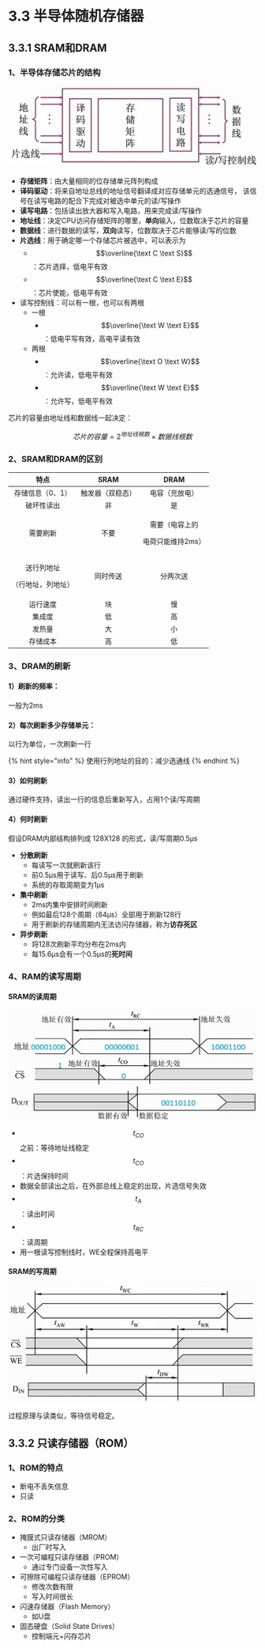 # 3.3 半导体随机存储器

## 3.3.1 SRAM和DRAM

### 1、半导体存储芯片的结构

![](../.gitbook/assets/ban-dao-ti-xin-pian-jie-gou-.png)

* **存储矩阵**：由大量相同的位存储单元阵列构成
* **译码驱动**：将来自地址总线的地址信号翻译成对应存储单元的选通信号， 该信号在读写电路的配合下完成对被选中单元的读/写操作
* **读写电路**：包括读出放大器和写入电路，用来完成读/写操作
* **地址线**：决定CPU访问存储矩阵的哪里，**单向**输入，位数取决于芯片的容量
* **数据线**：进行数据的读写，**双向**读写，位数取决于芯片能够读/写的位数
* **片选线**：用于确定哪一个存储芯片被选中，可以表示为
  * $$\overline{\text C \text S}$$：芯片选择，低电平有效
  * $$\overline{\text C \text E}$$：芯片使能，低电平有效
* 读写控制线：可以有一根，也可以有两根
  * 一根
    * $$\overline{\text W \text E}$$：低电平写有效，高电平读有效
  * 两根
    * $$\overline{\text O \text W}$$：允许读，低电平有效
    * $$\overline{\text W \text E}$$：允许写，低电平有效

芯片的容量由地址线和数据线一起决定：

$$
芯片的容量 = 2^{地址线根数} \times 数据线根数
$$

### 2、SRAM和DRAM的区别

<table>
  <thead>
    <tr>
      <th style="text-align:center">&#x7279;&#x70B9;</th>
      <th style="text-align:center">SRAM</th>
      <th style="text-align:center">DRAM</th>
    </tr>
  </thead>
  <tbody>
    <tr>
      <td style="text-align:center">&#x5B58;&#x50A8;&#x4FE1;&#x606F;&#xFF08;0&#x3001;1&#xFF09;</td>
      <td style="text-align:center">&#x89E6;&#x53D1;&#x5668;&#xFF08;&#x53CC;&#x7A33;&#x6001;&#xFF09;</td>
      <td
      style="text-align:center">&#x7535;&#x5BB9;&#xFF08;&#x5145;&#x653E;&#x7535;&#xFF09;</td>
    </tr>
    <tr>
      <td style="text-align:center">&#x7834;&#x574F;&#x6027;&#x8BFB;&#x51FA;</td>
      <td style="text-align:center">&#x975E;</td>
      <td style="text-align:center">&#x662F;</td>
    </tr>
    <tr>
      <td style="text-align:center">&#x9700;&#x8981;&#x5237;&#x65B0;</td>
      <td style="text-align:center">&#x4E0D;&#x8981;</td>
      <td style="text-align:center">
        <p>&#x9700;&#x8981;&#xFF08;&#x7535;&#x5BB9;&#x4E0A;&#x7684;</p>
        <p>&#x7535;&#x8377;&#x53EA;&#x80FD;&#x7EF4;&#x6301;2ms&#xFF09;</p>
      </td>
    </tr>
    <tr>
      <td style="text-align:center">
        <p>&#x9001;&#x884C;&#x5217;&#x5730;&#x5740;</p>
        <p>&#xFF08;&#x884C;&#x5730;&#x5740;&#xFF0C;&#x5217;&#x5730;&#x5740;&#xFF09;</p>
      </td>
      <td style="text-align:center">&#x540C;&#x65F6;&#x4F20;&#x9001;</td>
      <td style="text-align:center">&#x5206;&#x4E24;&#x6B21;&#x9001;</td>
    </tr>
    <tr>
      <td style="text-align:center">&#x8FD0;&#x884C;&#x901F;&#x5EA6;</td>
      <td style="text-align:center">&#x5757;</td>
      <td style="text-align:center">&#x6162;</td>
    </tr>
    <tr>
      <td style="text-align:center">&#x96C6;&#x6210;&#x5EA6;</td>
      <td style="text-align:center">&#x4F4E;</td>
      <td style="text-align:center">&#x9AD8;</td>
    </tr>
    <tr>
      <td style="text-align:center">&#x53D1;&#x70ED;&#x91CF;</td>
      <td style="text-align:center">&#x5927;</td>
      <td style="text-align:center">&#x5C0F;</td>
    </tr>
    <tr>
      <td style="text-align:center">&#x5B58;&#x50A8;&#x6210;&#x672C;</td>
      <td style="text-align:center">&#x9AD8;</td>
      <td style="text-align:center">&#x4F4E;</td>
    </tr>
  </tbody>
</table>

### 3、DRAM的刷新

#### 1）刷新的频率：

一般为2ms

#### 2）每次刷新多少存储单元：

以行为单位，一次刷新一行

{% hint style="info" %}
使用行列地址的目的：减少选通线
{% endhint %}

#### 3）如何刷新

通过硬件支持，读出一行的信息后重新写入，占用1个读/写周期

#### 4）何时刷新

假设DRAM内部结构排列成 128X128 的形式，读/写周期0.5μs

* **分散刷新**
  * 每读写一次就刷新该行
  * 前0.5μs用于读写、后0.5μs用于刷新
  * 系统的存取周期变为1μs
* **集中刷新**
  * 2ms内集中安排时间刷新
  * 例如最后128个周期（64μs）全部用于刷新128行
  * 用于刷新的存储周期内无法访问存储器，称为**访存死区**
* **异步刷新**
  * 将128次刷新平均分布在2ms内
  * 每15.6μs会有一个0.5μs的**死时间**

### 4、RAM的读写周期

#### SRAM的读周期

![](../.gitbook/assets/sram-du-.png)

* $$t_{CO}$$之前：等待地址线稳定
* $$t_{CO}$$：片选保持时间
* 数据全部读出之后，在外部总线上稳定的出现，片选信号失效
* $$t_{A}$$：读出时间
* $$t_{RC}$$：读周期
* 用一根读写控制线时，WE全程保持高电平

#### SRAM的写周期

![](../.gitbook/assets/sram-xie-.png)

过程原理与读类似，等待信号稳定。

## 3.3.2 只读存储器（ROM）

### 1、ROM的特点

* 断电不丢失信息
* 只读

### 2、ROM的分类

* 掩膜式只读存储器（MROM）
  * 出厂时写入
* 一次可编程只读存储器（PROM）
  * 通过专门设备一次性写入
* 可擦除可编程只读存储器（EPROM）
  * 修改次数有限
  * 写入时间很长
* 闪速存储器（Flash Memory）
  * 如U盘
* 固态硬盘（Solid State Drives）
  * 控制端元+闪存芯片



